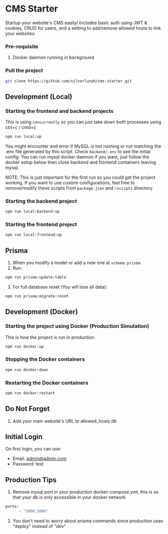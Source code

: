 # CMS Starter

Startup your website's CMS easily! Includes basic auth using JWT & cookies, CRUD for users, and a setting to add/remove allowed hosts to link your websites.

### Pre-requisite

1. Docker daemon running in background

### Pull the project

```bash
git clone https://github.com/silverlunah/cms-starter.git
```

## Development (Local)

### Starting the frontend and backend projects

This is using `concurrently` so you can just take down both processes using ctrl+c / cmd+c

```bash
npm run local:up
```

You might encounter and error if MySQL is not running or not matching the .env file generated by this script. Check `backend/.env` to see the initial config. You can run mysql docker daemon if you want, just follow the docker setup below then close backend and frontend containers leaving mysql.

NOTE: This is just important for the first run so you could get the project working. If you want to use custom configurations, feel free to remove/modify these scripts from `package.json` and `/scripts` directory

### Starting the backend project

```bash
npm run local:backend:up
```

### Starting the frontend project

```bash
npm run local:frontend:up
```

## Prisma

1. When you modify a model or add a new one at `schema.prisma`
2. Run:

```bash
npm run prisma:update:table
```

3. For full database reset (You will lose all data):

```bash
npm run prisma:migrate:reset
```

## Development (Docker)

### Starting the project using Docker (Production Simulation)

This is how the project is run in production.

```bash
npm run docker:up
```

### Stopping the Docker containers

```bash
npm run docker:down
```

### Restarting the Docker containers

```bash
npm run docker:restart
```

## Do Not Forget

1. Add your main website's URL to allowed_hosts db

## Initial Login

On first login, you can use:

- Email: admin@admin.com
- Password: test

## Production Tips

1. Remove mysql port in your production docker-compose.yml, this is so that your db is only accessible in your docker network

```bash
ports:
      - "3006:3006"
```

2. You don't need to worry about prisma commands since production uses "deploy" instead of "dev"
